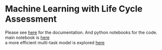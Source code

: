 # Machine Learning with Life Cycle Assessment  
Please see [here](/Writeup.pdf) for the documentation. And python notebooks for the code.  
main notebook is [here](https://github.com/SzuHannah/ML-with-LCI/blob/main/ML_with_LCI.ipynb)  
a more efficient multi-task model is explored [here](https://github.com/SzuHannah/ML-with-LCI/blob/main/PerhapsEfficientMultiTask.ipynb)
